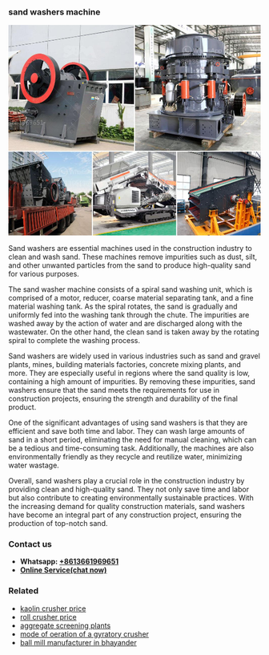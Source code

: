 <h3>sand washers machine</h3><img src='1708322960.jpg' alt=''><p>Sand washers are essential machines used in the construction industry to clean and wash sand. These machines remove impurities such as dust, silt, and other unwanted particles from the sand to produce high-quality sand for various purposes.</p><p>The sand washer machine consists of a spiral sand washing unit, which is comprised of a motor, reducer, coarse material separating tank, and a fine material washing tank. As the spiral rotates, the sand is gradually and uniformly fed into the washing tank through the chute. The impurities are washed away by the action of water and are discharged along with the wastewater. On the other hand, the clean sand is taken away by the rotating spiral to complete the washing process.</p><p>Sand washers are widely used in various industries such as sand and gravel plants, mines, building materials factories, concrete mixing plants, and more. They are especially useful in regions where the sand quality is low, containing a high amount of impurities. By removing these impurities, sand washers ensure that the sand meets the requirements for use in construction projects, ensuring the strength and durability of the final product.</p><p>One of the significant advantages of using sand washers is that they are efficient and save both time and labor. They can wash large amounts of sand in a short period, eliminating the need for manual cleaning, which can be a tedious and time-consuming task. Additionally, the machines are also environmentally friendly as they recycle and reutilize water, minimizing water wastage.</p><p>Overall, sand washers play a crucial role in the construction industry by providing clean and high-quality sand. They not only save time and labor but also contribute to creating environmentally sustainable practices. With the increasing demand for quality construction materials, sand washers have become an integral part of any construction project, ensuring the production of top-notch sand.</p><h3>Contact us</h3><ul><li><strong>Whatsapp:&nbsp;<a href="https://wa.me/8613661969651">+8613661969651</a></strong></li><li><a href="https://swt.shibang-china.com/?git&amp;zhl&amp;sand washers machine"><strong>Online Service(chat now)</strong></a></li></ul><h3>Related</h3><ul><li><a href='kaolin crusher price.md'>kaolin crusher price</a></li><li><a href='roll crusher price.md'>roll crusher price</a></li><li><a href='aggregate screening plants.md'>aggregate screening plants</a></li><li><a href='mode of oeration of a gyratory crusher.md'>mode of oeration of a gyratory crusher</a></li><li><a href='ball mill manufacturer in bhayander.md'>ball mill manufacturer in bhayander</a></li></ul>